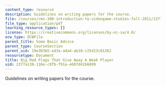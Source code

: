```yaml
---
content_type: resource
description: Guidelines on writing papers for the course.
file: /courses/cms-300-introduction-to-videogame-studies-fall-2011/2377a138116ec9fbf91ae687d41b6899_MITCMS_300F11_paperadvicegames.pdf
file_type: application/pdf
learning_resource_types: []
license: https://creativecommons.org/licenses/by-nc-sa/4.0/
ocw_type: OCWFile
parent_title: Some Basic Advice
parent_type: CourseSection
parent_uid: 19e303b5-a43a-ada4-ab10-c25d13c01262
resourcetype: Document
title: Big Red Flags That Give Away A Weak Player
uid: 2377a138-116e-c9fb-f91a-e687d41b6899
---
```

Guidelines on writing papers for the course.